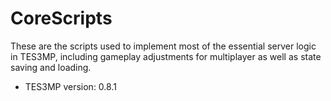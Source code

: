 # CoreScripts

These are the scripts used to implement most of the essential server logic in TES3MP, including gameplay adjustments for multiplayer as well as state saving and loading.

* TES3MP version: 0.8.1
